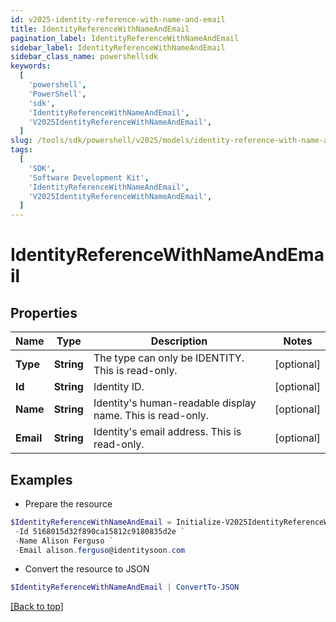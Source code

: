 ```yaml
---
id: v2025-identity-reference-with-name-and-email
title: IdentityReferenceWithNameAndEmail
pagination_label: IdentityReferenceWithNameAndEmail
sidebar_label: IdentityReferenceWithNameAndEmail
sidebar_class_name: powershellsdk
keywords:
  [
    'powershell',
    'PowerShell',
    'sdk',
    'IdentityReferenceWithNameAndEmail',
    'V2025IdentityReferenceWithNameAndEmail',
  ]
slug: /tools/sdk/powershell/v2025/models/identity-reference-with-name-and-email
tags:
  [
    'SDK',
    'Software Development Kit',
    'IdentityReferenceWithNameAndEmail',
    'V2025IdentityReferenceWithNameAndEmail',
  ]
---
```


# IdentityReferenceWithNameAndEmail

## Properties

| Name | Type | Description | Notes |
| --- | --- | --- | --- |
| **Type** | **String** | The type can only be IDENTITY. This is read-only. | [optional] |
| **Id** | **String** | Identity ID. | [optional] |
| **Name** | **String** | Identity's human-readable display name. This is read-only. | [optional] |
| **Email** | **String** | Identity's email address. This is read-only. | [optional] |

## Examples

- Prepare the resource

```powershell
$IdentityReferenceWithNameAndEmail = Initialize-V2025IdentityReferenceWithNameAndEmail  -Type IDENTITY `
 -Id 5168015d32f890ca15812c9180835d2e `
 -Name Alison Ferguso `
 -Email alison.ferguso@identitysoon.com
```

- Convert the resource to JSON

```powershell
$IdentityReferenceWithNameAndEmail | ConvertTo-JSON
```

[[Back to top]](#)
